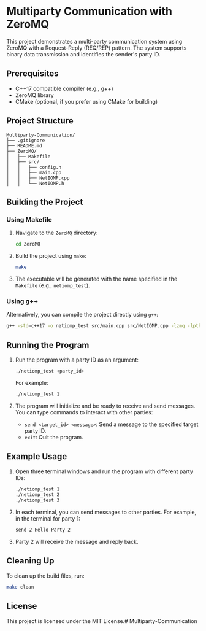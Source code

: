 # Multiparty Communication with ZeroMQ

This project demonstrates a multi-party communication system using ZeroMQ with a Request-Reply (REQ/REP) pattern. The system supports binary data transmission and identifies the sender's party ID.

## Prerequisites

- C++17 compatible compiler (e.g., g++)
- ZeroMQ library
- CMake (optional, if you prefer using CMake for building)

## Project Structure

```
Multiparty-Communication/
├── .gitignore
├── README.md
├── ZeroMQ/
│   ├── Makefile
│   ├── src/
│   │   ├── config.h
│   │   ├── main.cpp
│   │   ├── NetIOMP.cpp
│   │   └── NetIOMP.h
```

## Building the Project

### Using Makefile

1. Navigate to the `ZeroMQ` directory:
    ```sh
    cd ZeroMQ
    ```

2. Build the project using `make`:
    ```sh
    make
    ```

3. The executable will be generated with the name specified in the `Makefile` (e.g., `netiomp_test`).

### Using g++

Alternatively, you can compile the project directly using `g++`:

```sh
g++ -std=c++17 -o netiomp_test src/main.cpp src/NetIOMP.cpp -lzmq -lpthread
```

## Running the Program

1. Run the program with a party ID as an argument:
    ```sh
    ./netiomp_test <party_id>
    ```

    For example:
    ```sh
    ./netiomp_test 1
    ```

2. The program will initialize and be ready to receive and send messages. You can type commands to interact with other parties:
    - `send <target_id> <message>`: Send a message to the specified target party ID.
    - `exit`: Quit the program.

## Example Usage

1. Open three terminal windows and run the program with different party IDs:
    ```sh
    ./netiomp_test 1
    ./netiomp_test 2
    ./netiomp_test 3
    ```

2. In each terminal, you can send messages to other parties. For example, in the terminal for party 1:
    ```sh
    send 2 Hello Party 2
    ```

3. Party 2 will receive the message and reply back.

## Cleaning Up

To clean up the build files, run:
```sh
make clean
```

## License

This project is licensed under the MIT License.# Multiparty-Communication